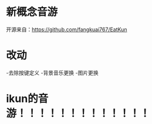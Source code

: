 # 新概念音游
开源来自：https://github.com/fangkuai767/EatKun

# 改动
-去除按键定义
-背景音乐更换
-图片更换

# ikun的音游！！！！！！！！！！！！！